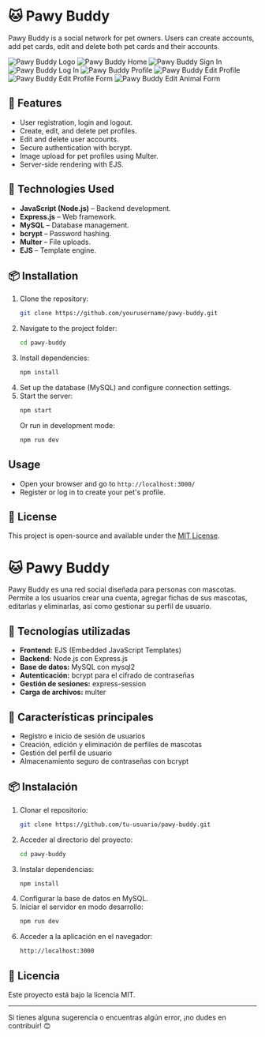 # 🐱 Pawy Buddy

Pawy Buddy is a social network for pet owners. Users can create accounts, add pet cards, edit and delete both pet cards and their accounts.

![Pawy Buddy Logo](Screenshots/paeyBuddy_Logo.png)
![Pawy Buddy Home](Screenshots/pawyBuddy_home.png)
![Pawy Buddy Sign In](Screenshots/pawyBuddy_Sign%20In.png)
![Pawy Buddy Log In](Screenshots/pawyBuddy_LogIn.png)
![Pawy Buddy Profile](Screenshots/pawyBuddy_profile.png)
![Pawy Buddy Edit Profile](Screenshots/pawyBuddy_editProfile.png)
![Pawy Buddy Edit Profile Form](Screenshots/pawyBuddy_EditProfileForm.png)
![Pawy Buddy Edit Animal Form](Screenshots/pawyBuddy_editAnimalForm.png)

## 📌 Features

- User registration, login and logout.
- Create, edit, and delete pet profiles.
- Edit and delete user accounts.
- Secure authentication with bcrypt.
- Image upload for pet profiles using Multer.
- Server-side rendering with EJS.

## 🚀 Technologies Used

- **JavaScript (Node.js)** – Backend development.
- **Express.js** – Web framework.
- **MySQL** – Database management.
- **bcrypt** – Password hashing.
- **Multer** – File uploads.
- **EJS** – Template engine.

## 📦 Installation

1. Clone the repository:
   ```sh
   git clone https://github.com/yourusername/pawy-buddy.git
   ```
2. Navigate to the project folder:
   ```sh
   cd pawy-buddy
   ```
3. Install dependencies:
   ```sh
   npm install
   ```
4. Set up the database (MySQL) and configure connection settings.
5. Start the server:
   ```sh
   npm start
   ```
   Or run in development mode:
   ```sh
   npm run dev
   ```

## Usage

- Open your browser and go to `http://localhost:3000/`
- Register or log in to create your pet's profile.

## 📜 License

This project is open-source and available under the [MIT License](LICENSE).



# 🐱 Pawy Buddy

Pawy Buddy es una red social diseñada para personas con mascotas. Permite a los usuarios crear una cuenta, agregar fichas de sus mascotas, editarlas y eliminarlas, así como gestionar su perfil de usuario.

## 🚀 Tecnologías utilizadas
- **Frontend:** EJS (Embedded JavaScript Templates)
- **Backend:** Node.js con Express.js
- **Base de datos:** MySQL con mysql2
- **Autenticación:** bcrypt para el cifrado de contraseñas
- **Gestión de sesiones:** express-session
- **Carga de archivos:** multer

## 📌 Características principales
- Registro e inicio de sesión de usuarios
- Creación, edición y eliminación de perfiles de mascotas
- Gestión del perfil de usuario
- Almacenamiento seguro de contraseñas con bcrypt

## 📦 Instalación
1. Clonar el repositorio:
   ```sh
   git clone https://github.com/tu-usuario/pawy-buddy.git
   ```
2. Acceder al directorio del proyecto:
   ```sh
   cd pawy-buddy
   ```
3. Instalar dependencias:
   ```sh
   npm install
   ```
4. Configurar la base de datos en MySQL.
5. Iniciar el servidor en modo desarrollo:
   ```sh
   npm run dev
   ```
6. Acceder a la aplicación en el navegador:
   ```sh
   http://localhost:3000
   ```

## 📜 Licencia
Este proyecto está bajo la licencia MIT.

---
Si tienes alguna sugerencia o encuentras algún error, ¡no dudes en contribuir! 😊
